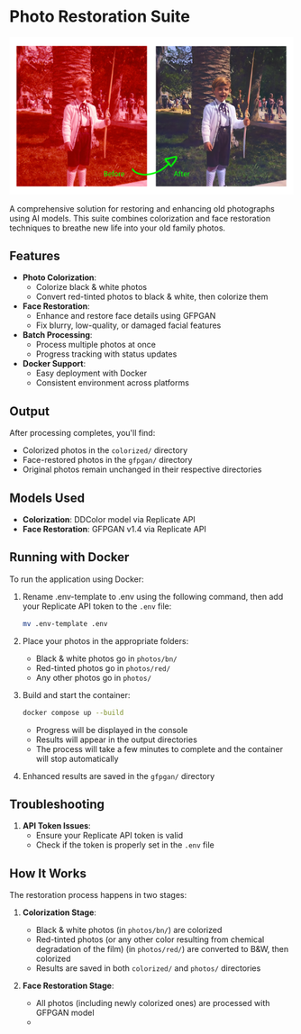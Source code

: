 # Photo Restoration Suite

![Sample](sample.png)

A comprehensive solution for restoring and enhancing old photographs using AI models. This suite combines colorization and face restoration techniques to breathe new life into your old family photos.

## Features

- **Photo Colorization**: 
  - Colorize black & white photos
  - Convert red-tinted photos to black & white, then colorize them
- **Face Restoration**: 
  - Enhance and restore face details using GFPGAN
  - Fix blurry, low-quality, or damaged facial features
- **Batch Processing**:
  - Process multiple photos at once
  - Progress tracking with status updates
- **Docker Support**:
  - Easy deployment with Docker
  - Consistent environment across platforms

## Output

After processing completes, you'll find:
- Colorized photos in the `colorized/` directory
- Face-restored photos in the `gfpgan/` directory
- Original photos remain unchanged in their respective directories

## Models Used

- **Colorization**: DDColor model via Replicate API
- **Face Restoration**: GFPGAN v1.4 via Replicate API


## Running with Docker

To run the application using Docker:

1. Rename .env-template to .env using the following command, then add your Replicate API token to the `.env` file:
   ```bash
   mv .env-template .env
   ```

2. Place your photos in the appropriate folders:
   - Black & white photos go in `photos/bn/`
   - Red-tinted photos go in `photos/red/`
   - Any other photos go in `photos/`

3. Build and start the container:
   ```bash
   docker compose up --build
   ```
   - Progress will be displayed in the console
   - Results will appear in the output directories
   - The process will take a few minutes to complete and the container will stop automatically

4. Enhanced results are saved in the `gfpgan/` directory


## Troubleshooting

1. **API Token Issues**:
   - Ensure your Replicate API token is valid
   - Check if the token is properly set in the `.env` file

## How It Works

The restoration process happens in two stages:

1. **Colorization Stage**:
   - Black & white photos (in `photos/bn/`) are colorized
   - Red-tinted photos (or any other color resulting from chemical degradation of the film) (in `photos/red/`) are converted to B&W, then colorized
   - Results are saved in both `colorized/` and `photos/` directories

2. **Face Restoration Stage**:
   - All photos (including newly colorized ones) are processed with GFPGAN model
   - 





